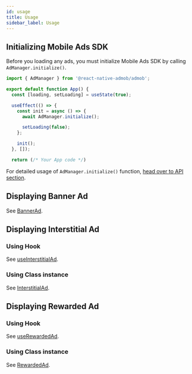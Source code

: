 ```yaml
---
id: usage
title: Usage
sidebar_label: Usage
---
```


## Initializing Mobile Ads SDK

Before you loading any ads, you must initialize Mobile Ads SDK by calling `AdManager.initialize()`.

```js
import { AdManager } from '@react-native-admob/admob';

export default function App() {
  const [loading, setLoading] = useState(true);

  useEffect(() => {
    const init = async () => {
      await AdManager.initialize();

      setLoading(false);
    };

    init();
  }, []);

  return (/* Your App code */)
```

For detailed usage of `AdManager.initialize()` function, [head over to API section](api/initialize).

## Displaying Banner Ad

See [BannerAd](components/banner).

## Displaying Interstitial Ad

### Using Hook

See [useInterstitialAd](api/useInterstitialAd).

### Using Class instance

See [InterstitialAd](api/InterstitialAd).

## Displaying Rewarded Ad

### Using Hook

See [useRewardedAd](api/useRewardedAd).

### Using Class instance

See [RewardedAd](api/RewardedAd).
